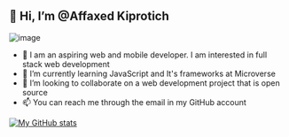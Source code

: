 ## 👋 Hi, I’m @Affaxed Kiprotich
![image](https://user-images.githubusercontent.com/85197908/145681340-0531c6c7-b346-4b48-b978-74dc90b59880.png)
- 👀 I am an aspiring web and mobile developer. I am interested in full stack web development
- 🌱 I’m currently learning JavaScript and It's frameworks at Microverse
- 💞️ I’m looking to collaborate on a web development project that is open source
- 📫 You can reach me through the email in my GitHub account

[![My GitHub stats](https://github-readme-stats.vercel.app/api?username=DelhinRharl)](https://github.com/DelhinRharl/github-readme-stats)

<!---
DelhinRharl/DelhinRharl is a ✨ special ✨ repository because its `README.md` (this file) appears on your GitHub profile.
You can click the Preview link to take a look at your changes.
--->
